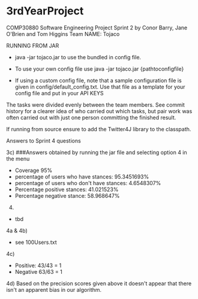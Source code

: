 # 3rdYearProject
COMP30880 Software Engineering Project Sprint 2 by Conor Barry, Jane O'Brien and Tom Higgins
Team NAME: Tojaco

RUNNING FROM JAR

- java -jar tojaco.jar to use the bundled in config file.
- To use your own config file use java -jar tojaco.jar {pathtoconfigfile}

- If using a custom config file, note that a sample configuration file is given in config/default_config.txt. Use that file as a template for your config file
  and put in your API KEYS

The tasks were divided evenly between the team members. See commit history for a clearer idea of who carried out which tasks, but pair work was often carried out with just one person committing the finished result.

If running from source ensure to add the Twitter4J library to the classpath.

Answers to Sprint 4 questions 

3c)
###Answers obtained by running the jar file and selecting option 4 in the menu
- Coverage 95%
- percentage of users who have stances: 95.3451693%
- percentage of users who don't have stances: 4.6548307%
- Percentage positive stances: 41.021523%
- Percentage negative stance: 58.968647%
4) 
- tbd

4a & 4b) 
- see 100Users.txt

4c) 
- Positive: 43/43 = 1
- Negative 63/63 = 1


4d) Based on the precision scores given above it doesn't appear that there isn't an apparent bias in our algorithm. 
